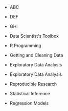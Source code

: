 * ABC
* DEF
* GHI


* Data Scientist's Toolbox

* R Programming


* Getting and Cleaning Data
* Exploratory Data Analysis


* Exploratory Data Analysis

* Reproducible Research

* Statistical Inference

* Regression Models